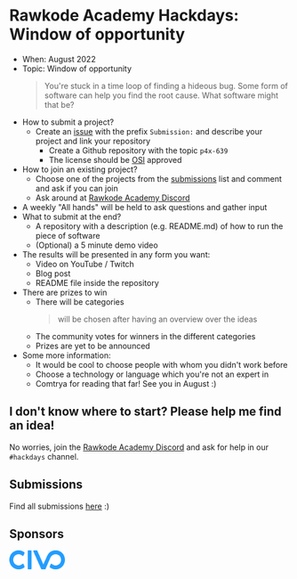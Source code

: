# Rawkode Academy Hackdays: Window of opportunity

- When: August 2022
- Topic: Window of opportunity
  > You're stuck in a time loop of finding a hideous bug. Some form of software can help you find the root cause. What software might that be?
- How to submit a project?
  - Create an [issue](https://github.com/RawkodeAcademy/hackdays/issues) with the prefix `Submission:` and describe your project and link your repository
    - Create a Github repository with the topic `p4x-639`
    - The license should be [OSI](https://opensource.org/licenses) approved
- How to join an existing project?
  - Choose one of the projects from the [submissions](https://github.com/RawkodeAcademy/hackdays/issues) list and comment and ask if you can join
  - Ask around at [Rawkode Academy Discord](https://rawkode.chat/)
- A weekly "All hands" will be held to ask questions and gather input
- What to submit at the end?
  - A repository with a description (e.g. README.md) of how to run the piece of software
  - (Optional) a 5 minute demo video
- The results will be presented in any form you want:
  - Video on YouTube / Twitch
  - Blog post
  - README file inside the repository
- There are prizes to win
  - There will be categories
    > will be chosen after having an overview over the ideas
  - The community votes for winners in the different categories
  - Prizes are yet to be announced
- Some more information:
  - It would be cool to choose people with whom you didn't work before
  - Choose a technology or language which you're not an expert in
  - Comtrya for reading that far! See you in August :)

## I don't know where to start? Please help me find an idea!
No worries, join the [Rawkode Academy Discord](https://rawkode.chat/) and ask for help in our `#hackdays` channel.

## Submissions
Find all submissions [here](https://github.com/RawkodeAcademy/hackdays/issues) :)

## Sponsors
<a href="https://www.civo.com/" target="_blank"><img src="graphics/brand-assets_logo_full-colour_civo-logo-fullcolour.svg" width="100"></a>
